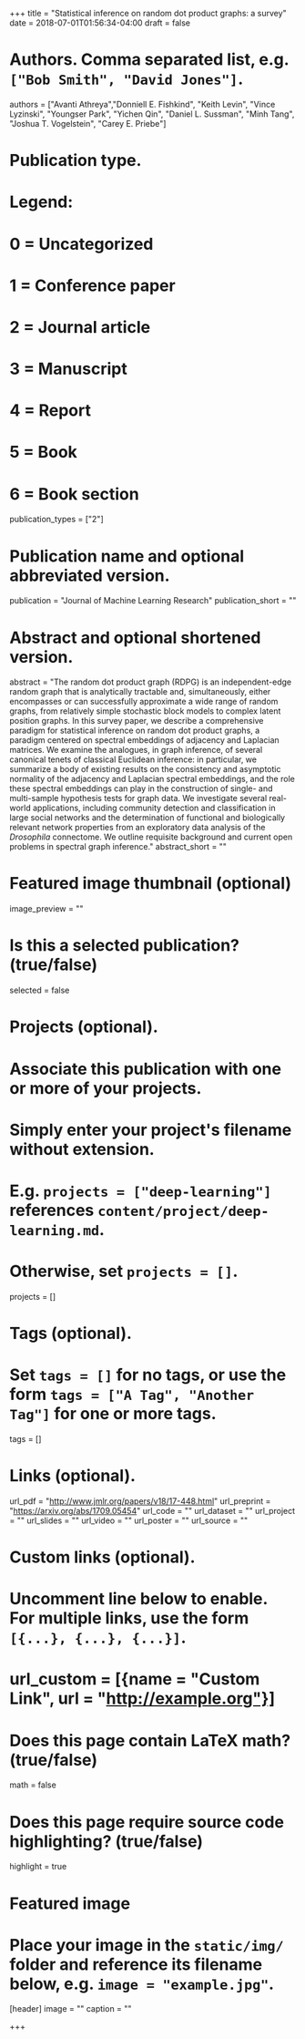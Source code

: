 +++
title = "Statistical inference on random dot product graphs: a survey"
date = 2018-07-01T01:56:34-04:00
draft = false

# Authors. Comma separated list, e.g. `["Bob Smith", "David Jones"]`.
authors = ["Avanti Athreya","Donniell E. Fishkind", "Keith Levin", "Vince Lyzinski", "Youngser Park", "Yichen Qin", "Daniel L. Sussman", "Minh Tang", "Joshua T. Vogelstein", "Carey E. Priebe"]

# Publication type.
# Legend:
# 0 = Uncategorized
# 1 = Conference paper
# 2 = Journal article
# 3 = Manuscript
# 4 = Report
# 5 = Book
# 6 = Book section
publication_types = ["2"]

# Publication name and optional abbreviated version.
publication = "Journal of Machine Learning Research"
publication_short = ""

# Abstract and optional shortened version.
abstract = "The random dot product graph (RDPG) is an independent-edge random graph that is analytically tractable and, simultaneously, either encompasses or can successfully approximate a wide range of random graphs, from relatively simple stochastic block models to complex latent position graphs. In this survey paper, we describe a comprehensive paradigm for statistical inference on random dot product graphs, a paradigm centered on spectral embeddings of adjacency and Laplacian matrices. We examine the analogues, in graph inference, of several canonical tenets of classical Euclidean inference: in particular, we summarize a body of existing results on the consistency and asymptotic normality of the adjacency and Laplacian spectral embeddings, and the role these spectral embeddings can play in the construction of single- and multi-sample hypothesis tests for graph data. We investigate several real-world applications, including community detection and classification in large social networks and the determination of functional and biologically relevant network properties from an exploratory data analysis of the *Drosophila* connectome. We outline requisite background and current open problems in spectral graph inference."
abstract_short = ""

# Featured image thumbnail (optional)
image_preview = ""

# Is this a selected publication? (true/false)
selected = false

# Projects (optional).
#   Associate this publication with one or more of your projects.
#   Simply enter your project's filename without extension.
#   E.g. `projects = ["deep-learning"]` references `content/project/deep-learning.md`.
#   Otherwise, set `projects = []`.
projects = []

# Tags (optional).
#   Set `tags = []` for no tags, or use the form `tags = ["A Tag", "Another Tag"]` for one or more tags.
tags = []

# Links (optional).
url_pdf = "http://www.jmlr.org/papers/v18/17-448.html"
url_preprint = "https://arxiv.org/abs/1709.05454"
url_code = ""
url_dataset = ""
url_project = ""
url_slides = ""
url_video = ""
url_poster = ""
url_source = ""

# Custom links (optional).
#   Uncomment line below to enable. For multiple links, use the form `[{...}, {...}, {...}]`.
# url_custom = [{name = "Custom Link", url = "http://example.org"}]

# Does this page contain LaTeX math? (true/false)
math = false

# Does this page require source code highlighting? (true/false)
highlight = true

# Featured image
# Place your image in the `static/img/` folder and reference its filename below, e.g. `image = "example.jpg"`.
[header]
image = ""
caption = ""

+++
